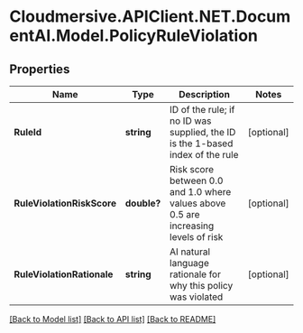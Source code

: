 # Cloudmersive.APIClient.NET.DocumentAI.Model.PolicyRuleViolation
## Properties

Name | Type | Description | Notes
------------ | ------------- | ------------- | -------------
**RuleId** | **string** | ID of the rule; if no ID was supplied, the ID is the 1-based index of the rule | [optional] 
**RuleViolationRiskScore** | **double?** | Risk score between 0.0 and 1.0 where values above 0.5 are increasing levels of risk | [optional] 
**RuleViolationRationale** | **string** | AI natural language rationale for why this policy was violated | [optional] 

[[Back to Model list]](../README.md#documentation-for-models) [[Back to API list]](../README.md#documentation-for-api-endpoints) [[Back to README]](../README.md)

